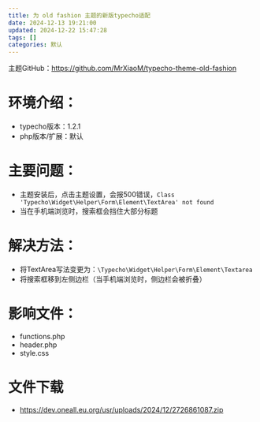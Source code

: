 ```yaml
---
title: 为 old fashion 主题的新版typecho适配
date: 2024-12-13 19:21:00
updated: 2024-12-22 15:47:28
tags: []
categories: 默认
---
```


主题GitHub：https://github.com/MrXiaoM/typecho-theme-old-fashion

# 环境介绍：

- typecho版本：1.2.1
- php版本/扩展：默认

# 主要问题：

- 主题安装后，点击主题设置，会报500错误，`Class 'Typecho\Widget\Helper\Form\Element\TextArea' not found`
- 当在手机端浏览时，搜索框会挡住大部分标题

# 解决方法：

- 将TextArea写法变更为：`\Typecho\Widget\Helper\Form\Element\Textarea`
- 将搜索框移到左侧边栏（当手机端浏览时，侧边栏会被折叠）

# 影响文件：

- functions.php
- header.php
- style.css

# 文件下载

- https://dev.oneall.eu.org/usr/uploads/2024/12/2726861087.zip
